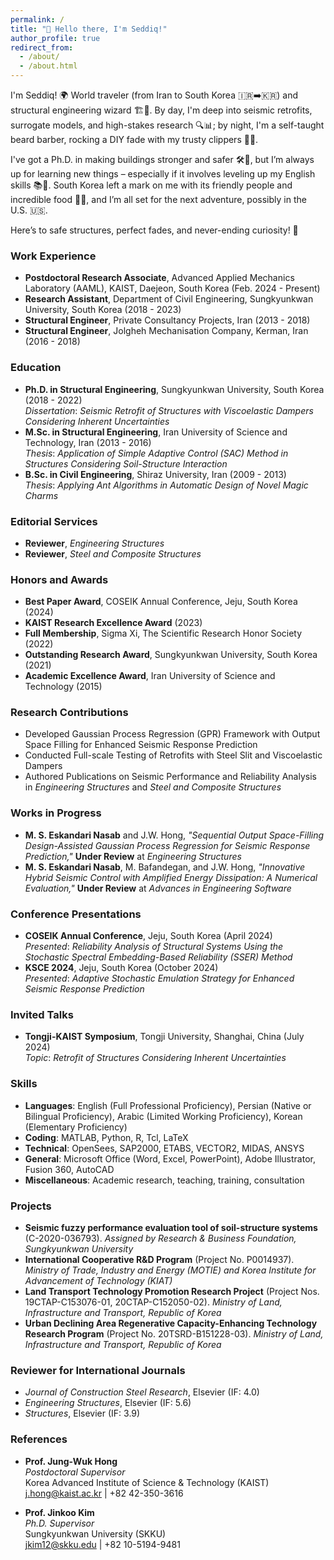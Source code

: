 ```yaml
---
permalink: /
title: "👋 Hello there, I'm Seddiq!"
author_profile: true
redirect_from: 
  - /about/
  - /about.html
---
```



I'm Seddiq! 🌍 World traveler (from Iran to South Korea 🇮🇷➡️🇰🇷) and structural engineering wizard 🏗️🔮. By day, I'm deep into seismic retrofits, surrogate models, and high-stakes research 🔍📊; by night, I'm a self-taught beard barber, rocking a DIY fade with my trusty clippers 💈💪.

I've got a Ph.D. in making buildings stronger and safer 🛠️🏢, but I’m always up for learning new things – especially if it involves leveling up my English skills 📚💬. South Korea left a mark on me with its friendly people and incredible food 🍲🍣, and I’m all set for the next adventure, possibly in the U.S. 🇺🇸. 

Here’s to safe structures, perfect fades, and never-ending curiosity! 🎉

### Work Experience
- **Postdoctoral Research Associate**, Advanced Applied Mechanics Laboratory (AAML), KAIST, Daejeon, South Korea (Feb. 2024 - Present)
- **Research Assistant**, Department of Civil Engineering, Sungkyunkwan University, South Korea (2018 - 2023)
- **Structural Engineer**, Private Consultancy Projects, Iran (2013 - 2018)
- **Structural Engineer**, Jolgheh Mechanisation Company, Kerman, Iran (2016 - 2018)

### Education
- **Ph.D. in Structural Engineering**, Sungkyunkwan University, South Korea (2018 - 2022)  
  *Dissertation*: *Seismic Retrofit of Structures with Viscoelastic Dampers Considering Inherent Uncertainties*
- **M.Sc. in Structural Engineering**, Iran University of Science and Technology, Iran (2013 - 2016)  
  *Thesis*: *Application of Simple Adaptive Control (SAC) Method in Structures Considering Soil-Structure Interaction*
- **B.Sc. in Civil Engineering**, Shiraz University, Iran (2009 - 2013)  
  *Thesis*: *Applying Ant Algorithms in Automatic Design of Novel Magic Charms*

### Editorial Services
- **Reviewer**, *Engineering Structures*
- **Reviewer**, *Steel and Composite Structures*

### Honors and Awards
- **Best Paper Award**, COSEIK Annual Conference, Jeju, South Korea (2024)
- **KAIST Research Excellence Award** (2023)
- **Full Membership**, Sigma Xi, The Scientific Research Honor Society (2022)
- **Outstanding Research Award**, Sungkyunkwan University, South Korea (2021)
- **Academic Excellence Award**, Iran University of Science and Technology (2015)

### Research Contributions
- Developed Gaussian Process Regression (GPR) Framework with Output Space Filling for Enhanced Seismic Response Prediction
- Conducted Full-scale Testing of Retrofits with Steel Slit and Viscoelastic Dampers
- Authored Publications on Seismic Performance and Reliability Analysis in *Engineering Structures* and *Steel and Composite Structures*

### Works in Progress
- **M. S. Eskandari Nasab** and J.W. Hong, *"Sequential Output Space-Filling Design-Assisted Gaussian Process Regression for Seismic Response Prediction,"* **Under Review** at *Engineering Structures*
- **M. S. Eskandari Nasab**, M. Bafandegan, and J.W. Hong, *"Innovative Hybrid Seismic Control with Amplified Energy Dissipation: A Numerical Evaluation,"* **Under Review** at *Advances in Engineering Software*

### Conference Presentations
- **COSEIK Annual Conference**, Jeju, South Korea (April 2024)  
  *Presented*: *Reliability Analysis of Structural Systems Using the Stochastic Spectral Embedding-Based Reliability (SSER) Method*
- **KSCE 2024**, Jeju, South Korea (October 2024)  
  *Presented*: *Adaptive Stochastic Emulation Strategy for Enhanced Seismic Response Prediction*

### Invited Talks
- **Tongji-KAIST Symposium**, Tongji University, Shanghai, China (July 2024)  
  *Topic*: *Retrofit of Structures Considering Inherent Uncertainties*

### Skills
- **Languages**: English (Full Professional Proficiency), Persian (Native or Bilingual Proficiency), Arabic (Limited Working Proficiency), Korean (Elementary Proficiency)
- **Coding**: MATLAB, Python, R, Tcl, LaTeX
- **Technical**: OpenSees, SAP2000, ETABS, VECTOR2, MIDAS, ANSYS
- **General**: Microsoft Office (Word, Excel, PowerPoint), Adobe Illustrator, Fusion 360, AutoCAD
- **Miscellaneous**: Academic research, teaching, training, consultation

### Projects
- **Seismic fuzzy performance evaluation tool of soil-structure systems** (C-2020-036793). *Assigned by Research & Business Foundation, Sungkyunkwan University*
- **International Cooperative R&D Program** (Project No. P0014937). *Ministry of Trade, Industry and Energy (MOTIE) and Korea Institute for Advancement of Technology (KIAT)*
- **Land Transport Technology Promotion Research Project** (Project Nos. 19CTAP-C153076-01, 20CTAP-C152050-02). *Ministry of Land, Infrastructure and Transport, Republic of Korea*
- **Urban Declining Area Regenerative Capacity-Enhancing Technology Research Program** (Project No. 20TSRD-B151228-03). *Ministry of Land, Infrastructure and Transport, Republic of Korea*

### Reviewer for International Journals
- *Journal of Construction Steel Research*, Elsevier (IF: 4.0)
- *Engineering Structures*, Elsevier (IF: 5.6)
- *Structures*, Elsevier (IF: 3.9)

### References
- **Prof. Jung-Wuk Hong**  
  *Postdoctoral Supervisor*  
  Korea Advanced Institute of Science & Technology (KAIST)  
  [j.hong@kaist.ac.kr](mailto:j.hong@kaist.ac.kr) | +82 42-350-3616

- **Prof. Jinkoo Kim**  
  *Ph.D. Supervisor*  
  Sungkyunkwan University (SKKU)  
  [jkim12@skku.edu](mailto:jkim12@skku.edu) | +82 10-5194-9481
